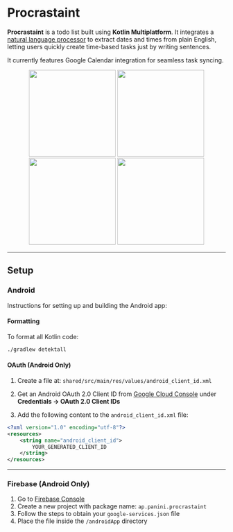 # Procrastaint

**Procrastaint** is a todo list built using **Kotlin Multiplatform**. It integrates a [natural language processor](https://github.com/Pahina0/KWhen) to extract dates and times from plain English, letting users quickly create time-based tasks just by writing sentences.

It currently features Google Calendar integration for seamless task syncing.

<div align="center">
  <img src="https://github.com/user-attachments/assets/15949bd8-8fe9-451e-9eac-15824f865c2b" width="200"/>
  <img src="https://github.com/user-attachments/assets/ecfb80ad-4c66-42f2-bf4f-e1a1aa1161d0" width="200"/>
  <img src="https://github.com/user-attachments/assets/5af97831-abe2-4b3c-b166-0fcacd4fdebb" width="200"/>
  <img src="https://github.com/user-attachments/assets/aa9eb9f6-e578-418d-bcc4-7379b29cd356" width="200"/>
</div>

---

## Setup

### Android

Instructions for setting up and building the Android app:

#### Formatting

To format all Kotlin code:

```bash
./gradlew detektall
```

#### OAuth (Android Only)

1. Create a file at:
   `shared/src/main/res/values/android_client_id.xml`

2. Get an Android OAuth 2.0 Client ID from [Google Cloud Console](https://console.cloud.google.com) under **Credentials → OAuth 2.0 Client IDs**

3. Add the following content to the `android_client_id.xml` file:

```xml
<?xml version="1.0" encoding="utf-8"?>
<resources>
    <string name="android_client_id">
        YOUR_GENERATED_CLIENT_ID
    </string>
</resources>
```

---

### Firebase (Android Only)

1. Go to [Firebase Console](https://console.firebase.google.com)
2. Create a new project with package name: `ap.panini.procrastaint`
3. Follow the steps to obtain your `google-services.json` file
4. Place the file inside the `/androidApp` directory
